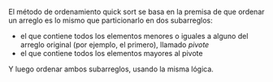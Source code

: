 El método de ordenamiento quick sort se basa en la premisa de que ordenar un arreglo es lo mismo que particionarlo en dos subarreglos:

* el que contiene todos los elementos menores o iguales a alguno del arreglo original (por ejemplo, el primero), llamado _pivote_
* el que contiene todos los elementos mayores al pivote

Y luego ordenar ambos subarreglos, usando la misma lógica.